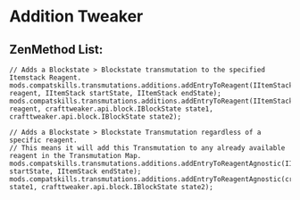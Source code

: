 # Addition Tweaker

## ZenMethod List:

    // Adds a Blockstate > Blockstate transmutation to the specified Itemstack Reagent.
    mods.compatskills.transmutations.additions.addEntryToReagent(IItemStack reagent, IItemStack startState, IItemStack endState);
    mods.compatskills.transmutations.additions.addEntryToReagent(IItemStack reagent, crafttweaker.api.block.IBlockState state1, crafttweaker.api.block.IBlockState state2);
    
    // Adds a Blockstate > Blockstate Transmutation regardless of a specific reagent.
    // This means it will add this Transmutation to any already available reagent in the Transmutation Map.
    mods.compatskills.transmutations.additions.addEntryToReagentAgnostic(IItemStack startState, IItemStack endState);
    mods.compatskills.transmutations.additions.addEntryToReagentAgnostic(crafttweaker.api.block.IBlockState state1, crafttweaker.api.block.IBlockState state2);